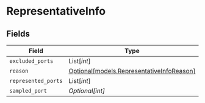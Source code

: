 # RepresentativeInfo


## Fields

| Field                                                                              | Type                                                                               | Required                                                                           | Description                                                                        |
| ---------------------------------------------------------------------------------- | ---------------------------------------------------------------------------------- | ---------------------------------------------------------------------------------- | ---------------------------------------------------------------------------------- |
| `excluded_ports`                                                                   | List[*int*]                                                                        | :heavy_minus_sign:                                                                 | N/A                                                                                |
| `reason`                                                                           | [Optional[models.RepresentativeInfoReason]](../models/representativeinforeason.md) | :heavy_minus_sign:                                                                 | N/A                                                                                |
| `represented_ports`                                                                | List[*int*]                                                                        | :heavy_minus_sign:                                                                 | N/A                                                                                |
| `sampled_port`                                                                     | *Optional[int]*                                                                    | :heavy_minus_sign:                                                                 | N/A                                                                                |